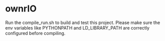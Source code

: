 # ownrIO
Run the compile_run.sh to build and test this project.
Please make sure the env variables like PYTHONPATH and LD_LIBRARY_PATH are correctly configured before compiling.
